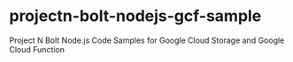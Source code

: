 # projectn-bolt-nodejs-gcf-sample
Project N Bolt Node.js Code Samples for Google Cloud Storage and Google Cloud Function

